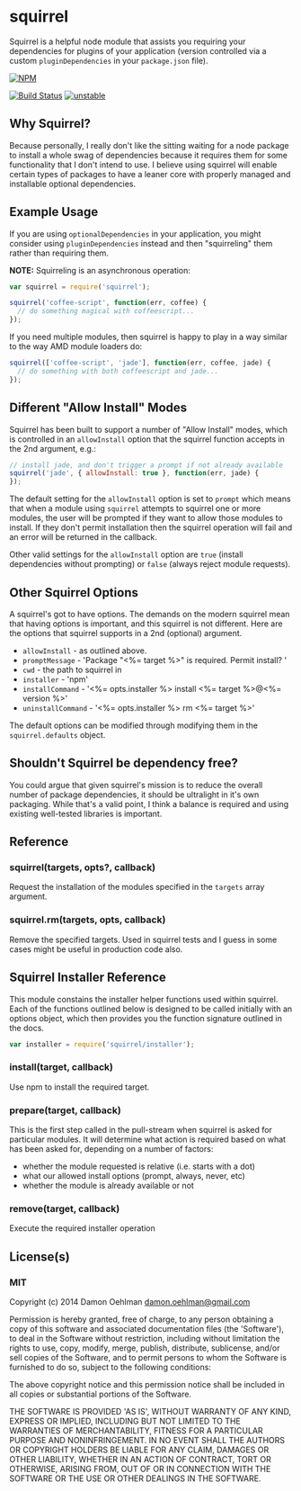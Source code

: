 # squirrel

Squirrel is a helpful node module that assists you requiring your
dependencies for plugins of your application (version controlled via a
custom `pluginDependencies` in your `package.json` file).


[![NPM](https://nodei.co/npm/squirrel.png)](https://nodei.co/npm/squirrel/)

[![Build Status](https://img.shields.io/travis/DamonOehlman/squirrel.svg?branch=master)](https://travis-ci.org/DamonOehlman/squirrel) [![unstable](https://img.shields.io/badge/stability-unstable-yellowgreen.svg)](https://github.com/dominictarr/stability#unstable) 

## Why Squirrel?

Because personally, I really don't like the sitting waiting for a node
package to install a whole swag of dependencies because it requires them
for some functionality that I don't intend to use.  I believe using
squirrel will enable certain types of packages to have a leaner core
with properly managed and installable optional dependencies.

## Example Usage

If you are using `optionalDependencies` in your application, you might
consider using `pluginDependencies` instead and then "squirreling"
them rather than requiring them.

__NOTE:__ Squirreling is an asynchronous operation:

```js
var squirrel = require('squirrel');

squirrel('coffee-script', function(err, coffee) {
  // do something magical with coffeescript...
});
```

If you need multiple modules, then squirrel is happy to play in a 
way similar to the way AMD module loaders do:

```js
squirrel(['coffee-script', 'jade'], function(err, coffee, jade) {
  // do something with both coffeescript and jade...
});
```

## Different "Allow Install" Modes

Squirrel has been built to support a number of "Allow Install" modes, which 
is controlled in an `allowInstall` option that the squirrel function accepts
in the 2nd argument, e.g.:

```js
// install jade, and don't trigger a prompt if not already available
squirrel('jade', { allowInstall: true }, function(err, jade) {
});
```
The default setting for the `allowInstall` option is set to `prompt` which
means that when a module using `squirrel` attempts to squirrel one or more
modules, the user will be prompted if they want to allow those modules to
install.  If they don't permit installation then the squirrel operation
will fail and an error will be returned in the callback.

Other valid settings for the `allowInstall` option are `true` (install
dependencies without prompting) or `false` (always reject module requests).

## Other Squirrel Options

A squirrel's got to have options.  The demands on the modern squirrel
mean that having options is important, and this squirrel is not different.
Here are the options that squirrel supports in a 2nd (optional) argument.

- `allowInstall` - as outlined above.
- `promptMessage` - 'Package "<%= target %>" is required. Permit install? '
- `cwd` - the path to squirrel in
- `installer` - 'npm'
- `installCommand` - '<%= opts.installer %> install <%= target %>@<%= version %>'
- `uninstallCommand` - '<%= opts.installer %> rm <%= target %>'

The default options can be modified through modifying them in
the `squirrel.defaults` object.

## Shouldn't Squirrel be dependency free?

You could argue that given squirrel's mission is to reduce the overall
number of package dependencies, it should be ultralight in it's own
packaging.  While that's a valid point, I think a balance is required and
using existing well-tested libraries is important.

## Reference

### squirrel(targets, opts?, callback)

Request the installation of the modules specified in the `targets` array
argument.

### squirrel.rm(targets, opts, callback)

Remove the specified targets.  Used in squirrel tests and I guess in some
cases might be useful in production code also.

## Squirrel Installer Reference

This module constains the installer helper functions used within squirrel.
Each of the functions outlined below is designed to be called initially
with an options object, which then provides you the function signature
outlined in the docs.

```js
var installer = require('squirrel/installer');
```

### install(target, callback)

Use npm to install the required target.

### prepare(target, callback)

This is the first step called in the pull-stream when squirrel is asked
for particular modules.  It will determine what action is required based
on what has been asked for, depending on a number of factors:

- whether the module requested is relative (i.e. starts with a dot)
- what our allowed install options (prompt, always, never, etc)
- whether the module is already available or not

### remove(target, callback)

Execute the required installer operation

## License(s)

### MIT

Copyright (c) 2014 Damon Oehlman <damon.oehlman@gmail.com>

Permission is hereby granted, free of charge, to any person obtaining
a copy of this software and associated documentation files (the
'Software'), to deal in the Software without restriction, including
without limitation the rights to use, copy, modify, merge, publish,
distribute, sublicense, and/or sell copies of the Software, and to
permit persons to whom the Software is furnished to do so, subject to
the following conditions:

The above copyright notice and this permission notice shall be
included in all copies or substantial portions of the Software.

THE SOFTWARE IS PROVIDED 'AS IS', WITHOUT WARRANTY OF ANY KIND,
EXPRESS OR IMPLIED, INCLUDING BUT NOT LIMITED TO THE WARRANTIES OF
MERCHANTABILITY, FITNESS FOR A PARTICULAR PURPOSE AND NONINFRINGEMENT.
IN NO EVENT SHALL THE AUTHORS OR COPYRIGHT HOLDERS BE LIABLE FOR ANY
CLAIM, DAMAGES OR OTHER LIABILITY, WHETHER IN AN ACTION OF CONTRACT,
TORT OR OTHERWISE, ARISING FROM, OUT OF OR IN CONNECTION WITH THE
SOFTWARE OR THE USE OR OTHER DEALINGS IN THE SOFTWARE.
